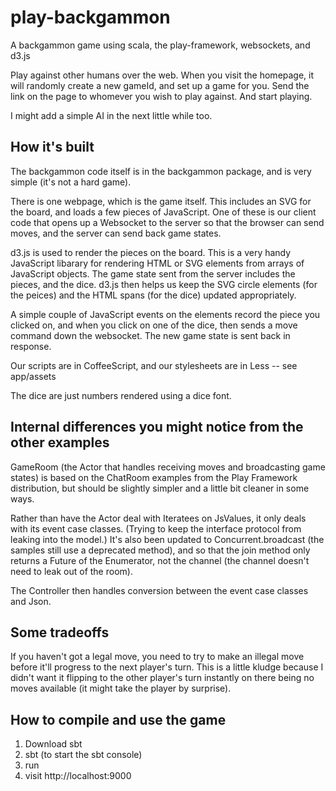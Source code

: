 play-backgammon
===============

A backgammon game using scala, the play-framework, websockets, and d3.js

Play against other humans over the web.  When you visit the homepage, it will randomly
create a new gameId, and set up a game for you. Send the link on the page to whomever
you wish to play against. And start playing.

I might add a simple AI in the next little while too.

How it's built
--------------

The backgammon code itself is in the backgammon package, and is very simple (it's not a hard game).

There is one webpage, which is the game itself. This includes an SVG for the board, and loads a few
pieces of JavaScript. One of these is our client code that opens up a Websocket to the server so that
the browser can send moves, and the server can send back game states.

d3.js is used to render the pieces on the board. This is a very handy JavaScript libarary for rendering
HTML or SVG elements from arrays of JavaScript objects. The game state sent from the server includes the
pieces, and the dice. d3.js then helps us keep the SVG circle elements (for the peices) and the HTML spans
(for the dice) updated appropriately.

A simple couple of JavaScript events on the elements record the piece you clicked on, and when you click
on one of the dice, then sends a move command down the websocket.  The new game state is sent back in
response.

Our scripts are in CoffeeScript, and our stylesheets are in Less -- see app/assets

The dice are just numbers rendered using a dice font.


Internal differences you might notice from the other examples
-------------------------------------------------------------

GameRoom (the Actor that handles receiving moves and broadcasting game states) is based on the ChatRoom 
examples from the Play Framework distribution, but should be slightly simpler and a little bit cleaner
in some ways.

Rather than have the Actor deal with Iteratees on JsValues, it only deals with its event case 
classes. (Trying to keep the interface protocol from leaking into the model.)  It's also been updated to
Concurrent.broadcast (the samples still use a deprecated method), and so that the join method only 
returns a Future of the Enumerator, not the channel (the channel doesn't need to leak out of the room).

The Controller then handles conversion between the event case classes and Json.



Some tradeoffs
--------------

If you haven't got a legal move, you need to try to make an illegal move before it'll progress to the
next player's turn.  This is a little kludge because I didn't want it flipping to the other player's
turn instantly on there being no moves available (it might take the player by surprise).


How to compile and use the game
-------------------------------

1. Download sbt 
2. sbt (to start the sbt console)
3. run
4. visit http://localhost:9000


